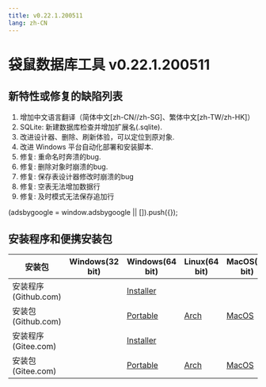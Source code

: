 ```yaml
---
title: v0.22.1.200511
lang: zh-CN
---
```


# 袋鼠数据库工具 v0.22.1.200511

## 新特性或修复的缺陷列表
1. 增加中文语言翻译（简体中文[zh-CN//zh-SG]、繁体中文[zh-TW/zh-HK]）
2. SQLite: 新建数据库检查并增加扩展名(.sqlite).
3. 改进设计器、删除、刷新体验，可以定位到原对象.
4. 改进 Windows 平台自动化部署和安装脚本.
5. 修复:  重命名时奔溃的bug.
6. 修复:  删除对象时崩溃的bug.
7. 修复:  保存表设计器修改时崩溃的bug
8. 修复:  空表无法增加数据行
9. 修复:  及时模式无法保存追加行

<div>
    <script2 type="text/javascript" async="true" src="https://pagead2.googlesyndication.com/pagead/js/adsbygoogle.js" />
    <ins class="adsbygoogle"
        style="display:block; text-align:center;"
        data-ad-layout="in-article"
        data-ad-format="fluid"
        data-ad-client="ca-pub-3975819313740938"
        data-ad-slot="6760827895"></ins>
    <script2 type="text/javascript">
        (adsbygoogle = window.adsbygoogle || []).push({});
    </script2>
</div>


## 安装程序和便携安装包 <Badge text="链接已失效" type="warning"/>

| 安装包        | Windows(32 bit) | Windows(64 bit) | Linux(64 bit)   | MacOS(64 bit)   |
|-----------------|-----------------|-----------------|-----------------|-----------------|
| 安装程序<br/>(Github.com) | | [Installer](https://github.com/dbkangaroo/kangaroo/releases/download/v0.22.1.200511/kangaroo_0.22.1.200511_AMD64.exe) | | |
| 安装包<br/>(Github.com)  | | [Portable](https://github.com/dbkangaroo/kangaroo/releases/download/v0.22.1.200511/kangaroo_0.22.1.200511_AMD64.7z) | [Arch](https://github.com/dbkangaroo/kangaroo/releases/download/v0.22.1.200511/kangaroo_0.22.1.200511_arch.zip) | [MacOS](https://github.com/dbkangaroo/kangaroo/releases/download/v0.22.1.200511/kangaroo_0.22.1.200511_macos.zip) |
| 安装程序<br/>(Gitee.com) | | [Installer](https://gitee.com/dbkangaroo/kangaroo/attach_files/389721/download) | | |
| 安装包<br/>(Gitee.com)  | | [Portable](https://gitee.com/dbkangaroo/kangaroo/attach_files/389725/download) | [Arch](https://gitee.com/dbkangaroo/kangaroo/attach_files/389722/download) | [MacOS](https://gitee.com/dbkangaroo/kangaroo/attach_files/389723/download) |